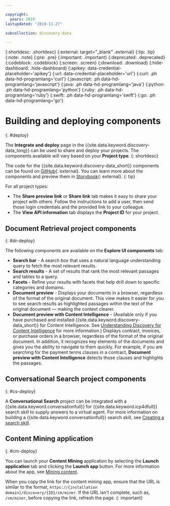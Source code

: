 ```yaml
---

copyright:
  years: 2019
lastupdated: "2019-11-27"

subcollection: discovery-data

---
```


{:shortdesc: .shortdesc}
{:external: target="_blank" .external}
{:tip: .tip}
{:note: .note}
{:pre: .pre}
{:important: .important}
{:deprecated: .deprecated}
{:codeblock: .codeblock}
{:screen: .screen}
{:download: .download}
{:hide-dashboard: .hide-dashboard}
{:apikey: data-credential-placeholder='apikey'} 
{:url: data-credential-placeholder='url'}
{:curl: .ph data-hd-programlang='curl'}
{:javascript: .ph data-hd-programlang='javascript'}
{:java: .ph data-hd-programlang='java'}
{:python: .ph data-hd-programlang='python'}
{:ruby: .ph data-hd-programlang='ruby'}
{:swift: .ph data-hd-programlang='swift'}
{:go: .ph data-hd-programlang='go'}

# Building and deploying components
{: #deploy}

<!-- c/s help for the *Integrate and deploy* page. Do not delete. -->

The **Integrate and deploy** page in the {{site.data.keyword.discovery-data_long}} can be used to share and deploy your projects. The components available will vary based on your **Project type**.
{: shortdesc}

The code for the {{site.data.keyword.discovery-data_short}} components can be found on [GitHub](https://github.com/watson-developer-cloud/discovery-components){: external}. You can learn more about the components and preview them in [Storybook](https://watson-developer-cloud.github.io/discovery-components/storybook){: external}. 
{: tip}

For all project types:

-  The **Share preview link** or **Share link** tab makes it easy to share your project with others. Follow the instructions to add a user, then send those login credentials and the provided link to your colleague.
-  The **View API information** tab displays the **Project ID** for your project.

## Document Retrieval project components
{: #dr-deploy}

The following components are available on the **Explore UI components** tab:

-  **Search bar** - A search box that uses a natural language understanding query to fetch the most relevant results.
-  **Search results** - A set of results that rank the most relevant passages and tables to a query. 
-  **Facets** - Refine your results with facets that help drill down to specific categories and domains.
-  **Document preview** - Displays your documents in a browser, regardless of the format of the original document. This view makes it easier for you to see search results as highlighted passages within the text of the original document — making the context clearer.
-  **Document preview with Content Intelligence** - (Available only if you have purchased and installed {{site.data.keyword.discovery-data_short}} for Content Intelligence. See [Understanding Discovery for Content Intelligence](/docs/discovery-data?topic=discovery-data-output_schema) for more information.) Displays contract, invoices, or purchase orders in a browser, regardless of the format of the original document. In addition, it recognizes key elements of the documents and gives you the ability to navigate to them quickly. For example, if you are searching for the payment terms clauses in a contract, **Document preview with Content Intelligence** detects those clauses and highlights the passages.


## Conversational Search project components
{: #cs-deploy}

A **Conversational Search** project can be integrated with a {{site.data.keyword.conversationfull}} for {{site.data.keyword.icp4dfull}} search skill to supply answers to a virtual agent. For more information on building a {{site.data.keyword.conversationfull}} search skill, see [Creating a search skill](/docs/assistant-data?topic=assistant-data-skill-search-add).



## Content Mining application
{: #cm-deploy}

You can launch your **Content Mining** application by selecting the **Launch application** tab and clicking the **Launch app** button. For more information about the app, see [Mining content](/docs/discovery-data?topic=discovery-data-contentminerapp).

When you copy the link for the content mining app, ensure that the URL is similar to the format, `https://{installation domain}/discovery/{ID}/cm/miner`. If the URL isn't complete, such as, `/cm/miner`, before copying the link, refresh the page.
{: important}
